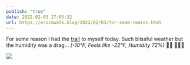 ```yaml
---
publish: "true"
date: 2022-02-03 17:05:32
url: https://ericmwalk.blog/2022/02/03/for-some-reason.html
---
```

For some reason I had the [trail](http://www.strava.com/activities/6625879854) to myself today. Such blissful weather but the humidity was a drag…
*(-10°F, Feels like -22°F, Humidity 72%)* 🤷‍♂️ 🏃🏻‍♂️


![](https://ericmwalk.blog/uploads/2022/0fbeff696e.jpg)
